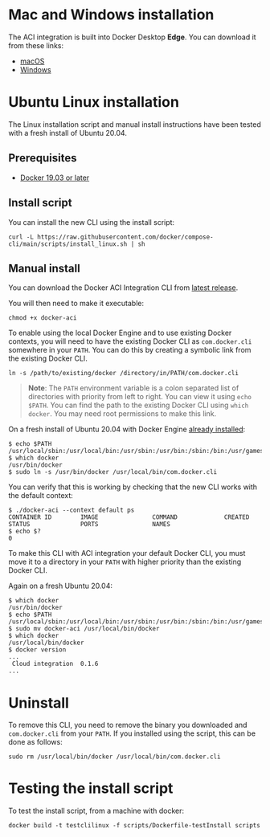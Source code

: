 # Mac and Windows installation

The ACI integration is built into Docker Desktop **Edge**.
You can download it from these links:
- [macOS](https://hub.docker.com/editions/community/docker-ce-desktop-mac)
- [Windows](https://hub.docker.com/editions/community/docker-ce-desktop-windows)

# Ubuntu Linux installation

The Linux installation script and manual install instructions have been tested
with a fresh install of Ubuntu 20.04.

## Prerequisites

* [Docker 19.03 or later](https://docs.docker.com/engine/install/)

## Install script

You can install the new CLI using the install script:

```console
curl -L https://raw.githubusercontent.com/docker/compose-cli/main/scripts/install_linux.sh | sh
```

## Manual install

You can download the Docker ACI Integration CLI from [latest release](https://github.com/docker/compose-cli/releases/latest).

You will then need to make it executable:

```console
chmod +x docker-aci
```

To enable using the local Docker Engine and to use existing Docker contexts, you
will need to have the existing Docker CLI as `com.docker.cli` somewhere in your
`PATH`. You can do this by creating a symbolic link from the existing Docker
CLI.

```console
ln -s /path/to/existing/docker /directory/in/PATH/com.docker.cli
```

> **Note**: The `PATH` environment variable is a colon separated list of
> directories with priority from left to right. You can view it using
> `echo $PATH`. You can find the path to the existing Docker CLI using
> `which docker`. You may need root permissions to make this link.

On a fresh install of Ubuntu 20.04 with Docker Engine
[already installed](https://docs.docker.com/engine/install/ubuntu/):

```console
$ echo $PATH
/usr/local/sbin:/usr/local/bin:/usr/sbin:/usr/bin:/sbin:/bin:/usr/games:/usr/local/games:/snap/bin
$ which docker
/usr/bin/docker
$ sudo ln -s /usr/bin/docker /usr/local/bin/com.docker.cli
```

You can verify that this is working by checking that the new CLI works with the
default context:

```console
$ ./docker-aci --context default ps
CONTAINER ID        IMAGE               COMMAND             CREATED             STATUS              PORTS               NAMES
$ echo $?
0
```

To make this CLI with ACI integration your default Docker CLI, you must move it
to a directory in your `PATH` with higher priority than the existing Docker CLI.

Again on a fresh Ubuntu 20.04:

```console
$ which docker
/usr/bin/docker
$ echo $PATH
/usr/local/sbin:/usr/local/bin:/usr/sbin:/usr/bin:/sbin:/bin:/usr/games:/usr/local/games:/snap/bin
$ sudo mv docker-aci /usr/local/bin/docker
$ which docker
/usr/local/bin/docker
$ docker version
...
 Cloud integration  0.1.6
...
```

# Uninstall

To remove this CLI, you need to remove the binary you downloaded and
`com.docker.cli` from your `PATH`. If you installed using the script, this can
be done as follows:

```console
sudo rm /usr/local/bin/docker /usr/local/bin/com.docker.cli
```

# Testing the install script

To test the install script, from a machine with docker:

```console
docker build -t testclilinux -f scripts/Dockerfile-testInstall scripts
```